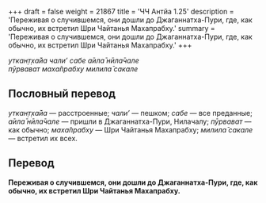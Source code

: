 +++
draft = false
weight = 21867
title = 'ЧЧ Антйа 1.25'
description = 'Переживая о случившемся, они дошли до Джаганнатха-Пури, где, как обычно, их встретил Шри Чайтанья Махапрабху.'
summary = 'Переживая о случившемся, они дошли до Джаганнатха-Пури, где, как обычно, их встретил Шри Чайтанья Махапрабху.'
+++

_уткан̣т̣ха̄йа чали’ сабе а̄ила̄ нӣла̄чале  
пӯрвават маха̄прабху милила̄ сакале_

## Пословный перевод

_уткан̣т̣ха̄йа_ — расстроенные; _чали’_ — пешком; _сабе_ — все преданные; _а̄ила̄_ _нӣла̄чале_ — пришли в Джаганнатха-Пури, Нилачалу; _пӯрвават_ — как обычно; _маха̄прабху_ — Шри Чайтанья Махапрабху; _милила̄_ _сакале_ — встретил их всех.

## Перевод

**Переживая о случившемся, они дошли до Джаганнатха-Пури, где, как обычно, их встретил Шри Чайтанья Махапрабху.**
